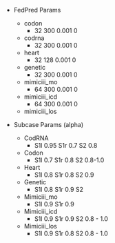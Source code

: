 - FedPred Params
  - codon
    - 32 300 0.001 0 
  - codrna
    - 32 300 0.001 0
  - heart
    - 32 128 0.001 0
  - genetic
    - 32 300 0.001 0
  - mimiciii_mo
    - 64 300 0.001 0
  - mimiciii_icd
    - 64 300 0.001 0
  - mimiciii_los

- Subcase Params (alpha)
  - CodRNA
    - S1l 0.95 S1r 0.7 S2 0.8
  - Codon
    - S1l 0.7 S1r 0.8 S2 0.8-1.0
  - Heart
    - S1l 0.8 S1r 0.8 S2 0.9
  - Genetic
    - S1l 0.8 S1r 0.9 S2 
  - Mimiciii_mo
    - S1l 0.9 S1r 0.9 
  - Mimiciii_icd
    - S1l 0.9 S1r 0.9 S2 0.8 - 1.0
  - Mimiciii_los
    - S1l 0.9 S1r 0.8 S2 0.8 - 1.0